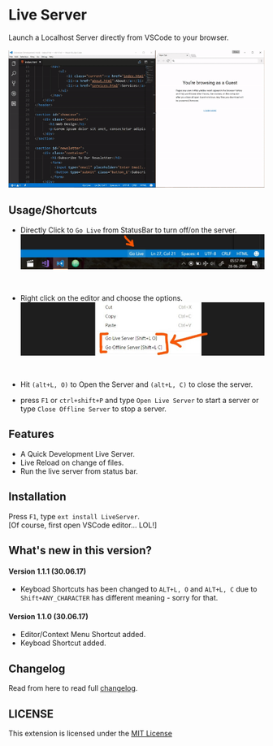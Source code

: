 # Live Server
Launch a Localhost Server directly from VSCode to your browser.<br><br>
![App Preview](./images/Screenshot/AnimatedPreview.gif)


## Usage/Shortcuts

* Directly Click to `Go Live` from StatusBar to turn off/on the server. 
![Go Live Control Preview](./images/Screenshot/statusbar2.jpg)

<br>

* Right click on the editor and choose the options.
![Go Live Control Preview](./images/Screenshot/editormenu.jpg)

<br>

* Hit `(alt+L, O)` to Open the Server and `(alt+L, C)` to close the server. 

* press `F1` or `ctrl+shift+P` and type `Open Live Server` to start a server or type `Close Offline Server` to stop a server.

## Features
* A Quick Development Live Server.
* Live Reload on change of files.
* Run the live server from status bar.

## Installation
Press `F1`, type `ext install LiveServer`.
<br> 
[Of course, first open VSCode editor... LOL!]

## What's new in this version?
#### Version 1.1.1 (30.06.17)
* Keyboad Shortcuts has been changed to `ALT+L, O` and `ALT+L, C` due to `Shift+ANY_CHARACTER` has different meaning - sorry for that.

#### Version 1.1.0 (30.06.17) 
* Editor/Context Menu Shortcut added.
* Keyboad Shortcut added.

## Changelog
Read from here to read full [changelog](CHANGELOG.md).

## LICENSE

This extension is licensed under the [MIT License](LICENSE)